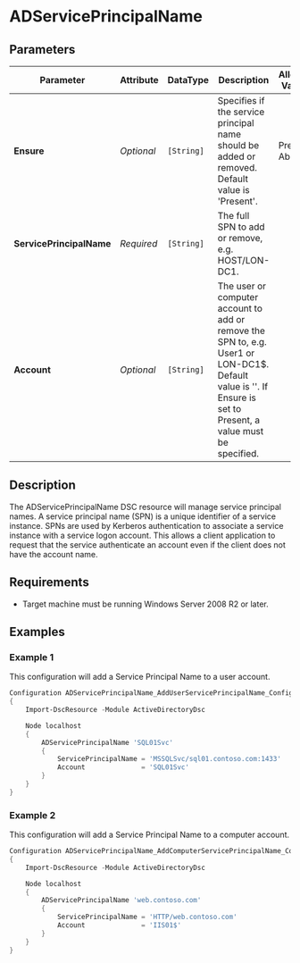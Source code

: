 ﻿# ADServicePrincipalName

## Parameters

| Parameter                | Attribute  | DataType   | Description                                                                                                                                                    | Allowed Values  |
| ------------------------ | ---------- | ---------- | -------------------------------------------------------------------------------------------------------------------------------------------------------------- | --------------- |
| **Ensure**               | *Optional* | `[String]` | Specifies if the service principal name should be added or removed. Default value is 'Present'.                                                                | Present, Absent |
| **ServicePrincipalName** | *Required* | `[String]` | The full SPN to add or remove, e.g. HOST/LON-DC1.                                                                                                              |                 |
| **Account**              | *Optional* | `[String]` | The user or computer account to add or remove the SPN to, e.g. User1 or LON-DC1$. Default value is ''. If Ensure is set to Present, a value must be specified. |                 |

## Description

The ADServicePrincipalName DSC resource will manage service principal names. A service principal name (SPN) is a unique identifier of a service instance. SPNs are used by Kerberos authentication to associate a service instance with a service logon account. This allows a client application to request that the service authenticate an account even if the client does not have the account name.

## Requirements

* Target machine must be running Windows Server 2008 R2 or later.

## Examples

### Example 1

This configuration will add a Service Principal Name to a user account.

```powershell
Configuration ADServicePrincipalName_AddUserServicePrincipalName_Config
{
    Import-DscResource -Module ActiveDirectoryDsc

    Node localhost
    {
        ADServicePrincipalName 'SQL01Svc'
        {
            ServicePrincipalName = 'MSSQLSvc/sql01.contoso.com:1433'
            Account              = 'SQL01Svc'
        }
    }
}
```

### Example 2

This configuration will add a Service Principal Name to a computer account.

```powershell
Configuration ADServicePrincipalName_AddComputerServicePrincipalName_Config
{
    Import-DscResource -Module ActiveDirectoryDsc

    Node localhost
    {
        ADServicePrincipalName 'web.contoso.com'
        {
            ServicePrincipalName = 'HTTP/web.contoso.com'
            Account              = 'IIS01$'
        }
    }
}
```

